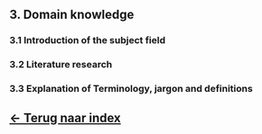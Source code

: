 <h2><b>3. Domain knowledge</b></h2> <!-- skippen? -->
<h3>3.1 Introduction of the subject field</h3>

<h3>3.2 Literature research</h3>
    
<h3>3.3 Explanation of Terminology, jargon and definitions</h3>
    
## [&#8592; Terug naar index](https://github.com/mbroer/ads_portfolio/blob/main/README.md)
